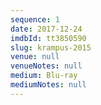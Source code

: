 ```yaml
---
sequence: 1
date: 2017-12-24
imdbId: tt3850590
slug: krampus-2015
venue: null
venueNotes: null
medium: Blu-ray
mediumNotes: null
---
```


